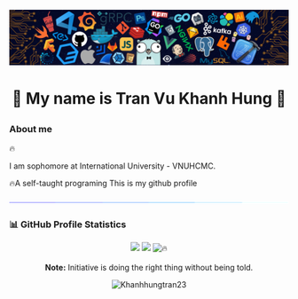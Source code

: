 ![alt text](./images/intro_header.png)

<h1> <p align="center">  💫 My name is Tran Vu Khanh Hung 💫 </p> </h1>
<h3> About me </h3>
🔥<p>I am sophomore at International University - VNUHCMC. </p>
🔥A self-taught programing
This is my github profile

![divider](./images/divider.gif)

### 📊 GitHub Profile Statistics
<p align="center">
  <img height="190em" src="https://github-readme-stats-eight-theta.vercel.app/api?username=Khanhhungtran23&show_icons=true&count_private=true&theme=react&hide_border=true&bg_color=1F222E&title_color=F85D7F&icon_color=F8D866"/>
  <img height="190em" src="https://github-readme-stats-eight-theta.vercel.app/api/top-langs/?username=Khanhhungtran23&layout=compact&langs_count=8&theme=react&hide_border=true&bg_color=1F222E&title_color=F85D7F&icon_color=F8D866"/>
  <img title="🔥" src="https://github-readme-streak-stats.herokuapp.com/?user=Khanhhungtran23&theme=monokai-metallian&hide_border=true"/>
<br>
<br>
<b>Note:</b> Initiative is doing the right thing without being told.
</p>

<p align="center">
      <img src="https://komarev.com/ghpvc/?username=Khanhhungtran23&label=Profile+Views" alt="Khanhhungtran23" />
  </p>

